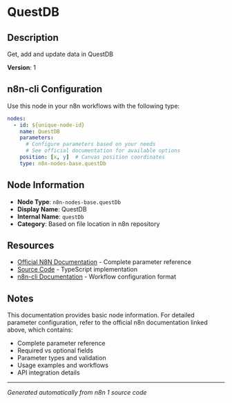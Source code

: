 # QuestDB

## Description

Get, add and update data in QuestDB

**Version**: 1

## n8n-cli Configuration

Use this node in your n8n workflows with the following type:

```yaml
nodes:
  - id: ${unique-node-id}
    name: QuestDB
    parameters:
      # Configure parameters based on your needs
      # See official documentation for available options
    position: [x, y]  # Canvas position coordinates
    type: n8n-nodes-base.questDb
```

## Node Information

- **Node Type**: `n8n-nodes-base.questDb`
- **Display Name**: QuestDB
- **Internal Name**: `questDb`
- **Category**: Based on file location in n8n repository

## Resources

- [Official N8N Documentation](https://docs.n8n.io/integrations/builtin/app-nodes/n8n-nodes-base.questdb/) - Complete parameter reference
- [Source Code](https://github.com/n8n-io/n8n/blob/master/packages/nodes-base/nodes/QuestDb/QuestDb.node.ts) - TypeScript implementation
- [n8n-cli Documentation](https://github.com/edenreich/n8n-cli) - Workflow configuration format

## Notes

This documentation provides basic node information. For detailed parameter configuration, 
refer to the official n8n documentation linked above, which contains:

- Complete parameter reference
- Required vs optional fields
- Parameter types and validation
- Usage examples and workflows
- API integration details

---
*Generated automatically from n8n 1 source code*
